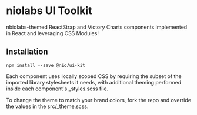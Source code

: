 # niolabs UI Toolkit

nbiolabs-themed ReactStrap and Victory Charts components implemented in React and leveraging CSS Modules!

## Installation

```
npm install --save @nio/ui-kit
```

Each component uses locally scoped CSS by requiring the subset of the imported library stylesheets it needs, with additional theming performed inside each component's _styles.scss file.

To change the theme to match your brand colors, fork the repo and override the values in the src/_theme.scss.
